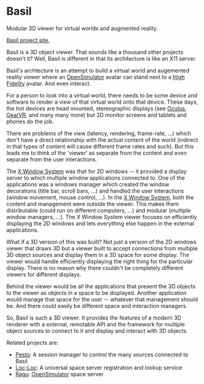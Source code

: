 # Basil
Modular 3D viewer for virtual worlds and augmented reality.

[Basil project site.](http://misterblue.github.io/basil)

Basil is a 3D object viewer. That sounds like a thousand other projects
doesn't it?
Well, Basil is different in that its architecture is like an X11 server.

Basil's archtecture is an attempt to build a virtual world and
augemented reality viewer where an [OpenSimulator] avatar can stand
next to a [High Fidelity] avatar. And even interact.

For a person to look into a virtual world, there needs to be some device and
software to render a view of that virtual world onto that device.
These days, the hot devices are head mounted, stereographic displays
(see [Oculus], [GearVR], and many many more) but 2D monitor screens and
tablets and phones do the job.

There are problems of the view (latency, rendering, frame-rate, ...)
which don't have a direct relationship with the actual content of
the world (indirect in that types of content will cause different
frame rates and such).
But this leads me to think of the 'viewer' as separate from the content
and even separate from the user interactions.

The [X Window System] was that for 2D windows -- it provided a display
server to which multiple window applications connected to.
One of the applications was a windows manager which created the window
decorations (title bar, scroll bars, ...) and handled the user interactions
(window movement, mouse control, ...).
In the [X Window System], both the content and management were outside the viewer.
This makes them distributable (could run on different computers, ...)
and modular (multiple window managers, ...).
The X Window System viewer focuses on efficiently displaying the 2D windows
and lets everything else happen in the external applications.

What if a 3D version of this was built?
Not just a version of the 2D windows viewer that draws 3D but a viewer
built to accept connections from multiple 3D object sources
and display them in a 3D space for some display.
The viewer would handle efficiently displaying the right thing for the particular
display.
There is no reason why there couldn't be completely different
viewers for different displays.

Behind the viewer would be all the applications that present the 3D objects
to the viewer as objects in a space to be displayed. Another application would
manage that space for the user -- whatever that management should be.
And there could easily be different space and interaction managers.

So, Basil is such a 3D viewer. It provides the features of a modern 3D
renderer with a external, remotable API and the framework for multiple
object sources to connect to it and display and interact with 3D objects.

Related projects are:
* [Pesto]: A session manager to control the many sources connected to Basil
* [Loc-Loc]: A universal space server registration and lookup service
* [Ragu]: [OpenSimulator] space server

[Basil]: http://misterblue.github.io/basil/
[OpenSimulator]: http://opensimulator.org/
[Oculus]: https://www.oculus.com/
[GearVR]: http://www.samsung.com/global/microsite/gearvr/
[High Fidelity]: http://highfidelity.io/
[X Window System]: http://en.wikipedia.org/wiki/X_Window_System
[Pesto]:  http://misterblue.github.io/pesto/
[Loc-Loc]: http://misterblue.github.io/loc-loc/
[Ragu]: http://misterblue.github.io/ragu/
